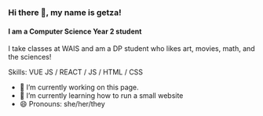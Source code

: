 ### Hi there 👋, my name is getza!
#### I am a Computer Science Year 2 student
I take classes at WAIS and am a DP student who likes art, movies, math, and the sciences!

Skills: VUE JS / REACT / JS / HTML / CSS

- 🔭 I’m currently working on this page. 
- 🌱 I’m currently learning how to run a small website  
- 😄 Pronouns: she/her/they 




